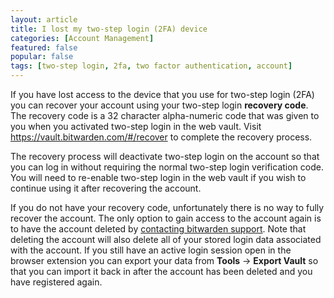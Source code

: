 ```yaml
---
layout: article
title: I lost my two-step login (2FA) device
categories: [Account Management]
featured: false
popular: false
tags: [two-step login, 2fa, two factor authentication, account]
---
```


If you have lost access to the device that you use for two-step login (2FA) you can recover your account using your two-step login **recovery code**. The recovery code is a 32 character alpha-numeric code that was given to you when you activated two-step login in the web vault. Visit <https://vault.bitwarden.com/#/recover> to complete the recovery process.

The recovery process will deactivate two-step login on the account so that you can log in without requiring the normal two-step login verification code. You will need to re-enable two-step login in the web vault if you wish to continue using it after recovering the account.

If you do not have your recovery code, unfortunately there is no way to fully recover the account. The only option to gain access to the account again is to have the account deleted by [contacting bitwarden support](https://bitwarden.com/contact). Note that deleting the account will also delete all of your stored login data associated with the account. If you still have an active login session open in the browser extension you can export your data from **Tools** -> **Export Vault** so that you can import it back in after the account has been deleted and you have registered again.